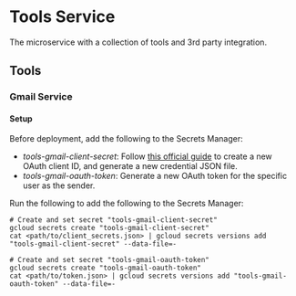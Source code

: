 # Tools Service

The microservice with a collection of tools and 3rd party integration.

## Tools

### Gmail Service

#### Setup

Before deployment, add the following to the Secrets Manager:
- *tools-gmail-client-secret*: Follow [this official guide](https://developers.google.com/gmail/api/quickstart/python#authorize_credentials_for_a_desktop_application) to create a new OAuth client ID, and generate a new credential JSON file.
- *tools-gmail-oauth-token*: Generate a new OAuth token for the specific user as the sender.


Run the following to add the following to the Secrets Manager:
```
# Create and set secret "tools-gmail-client-secret"
gcloud secrets create "tools-gmail-client-secret"
cat <path/to/client_secrets.json> | gcloud secrets versions add "tools-gmail-client-secret" --data-file=-

# Create and set secret "tools-gmail-oauth-token"
gcloud secrets create "tools-gmail-oauth-token"
cat <path/to/token.json> | gcloud secrets versions add "tools-gmail-oauth-token" --data-file=-
```
